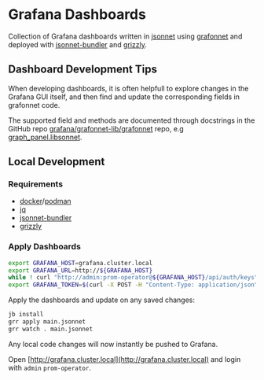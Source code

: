 # Grafana Dashboards

Collection of Grafana dashboards
written in [jsonnet](https://jsonnet.org)
using [grafonnet](https://grafana.github.io/grafonnet-lib)
and deployed with [jsonnet-bundler](https://github.com/jsonnet-bundler/jsonnet-bundler)
and [grizzly](https://grafana.github.io/grizzly).

## Dashboard Development Tips

When developing dashboards, it is often helpfull to explore changes in the Grafana
GUI itself, and then find and update the corresponding fields in grafonnet code.

The supported field and methods are documented through docstrings in the GitHub
repo
[grafana/grafonnet-lib/grafonnet](https://github.com/grafana/grafonnet-lib/tree/master/grafonnet)
repo, e.g
[graph_panel.libsonnet](https://github.com/grafana/grafonnet-lib/blob/30280196507e0fe6fa978a3e0eaca3a62844f817/grafonnet/graph_panel.libsonnet#L6-L70).

## Local Development

### Requirements

- [docker](https://docs.docker.com/engine/install/ubuntu)/[podman](https://podman.io/getting-started/installation)
- [jq](https://stedolan.github.io/jq)
- [jsonnet-bundler](https://github.com/jsonnet-bundler/jsonnet-bundler)
- [grizzly](https://grafana.github.io/grizzly)

### Apply Dashboards

```bash
export GRAFANA_HOST=grafana.cluster.local
export GRAFANA_URL=http://${GRAFANA_HOST}
while ! curl "http://admin:prom-operator@${GRAFANA_HOST}/api/auth/keys" -s && echo ...; do sleep 1; done
export GRAFANA_TOKEN=$(curl -X POST -H "Content-Type: application/json" -d '{"name":"apikeycurl", "role": "Admin"}' "http://admin:prom-operator@${GRAFANA_HOST}/api/auth/keys" | jq -r .key)
```

Apply the dashboards and update on any saved changes:

```bash
jb install
grr apply main.jsonnet
grr watch . main.jsonnet
```

Any local code changes will now instantly be pushed to Grafana.

Open [http://grafana.cluster.local](http://grafana.cluster.local) and login with
`admin` `prom-operator`.

